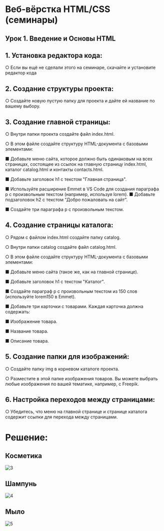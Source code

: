 # Веб-вёрстка HTML/CSS (семинары)
## Урок 1. Введение и Основы HTML

## 1. Установка редактора кода:

○ Если вы ещё не сделали этого на семинаре, скачайте и установите
редактор кода

## 2. Создание структуры проекта:

○ Создайте новую пустую папку для проекта и дайте ей название по
вашему выбору.

## 3. Создание главной страницы:

○ Внутри папки проекта создайте файл index.html.

○ В этом файле создайте структуру HTML-документа с базовыми
элементами:

■ Добавьте меню сайта, которое должно быть одинаковым на всех
страницах, состоящее из ссылок на главную страницу
index.html, каталог catalog.html и контакты contacts.html.

■ Добавьте заголовок h1 с текстом "Главная страница".

■ Используйте расширение Emmet в VS Code для создания
параграфа p с произвольным текстом (например, используя
lorem).
■ Добавьте подзаголовок h2 с текстом "Добро пожаловать на сайт".

■ Создайте три параграфа p с произвольным текстом.

## 4. Создание страницы каталога:

○ Рядом с файлом index.html создайте папку catalog.

○ Внутри папки catalog создайте файл catalog.html.

○ В этом файле создайте структуру HTML-документа с базовыми
элементами:

■ Добавьте меню сайта (такое же, как на главной странице).

■ Добавьте заголовок h1 с текстом "Каталог".

■ Создайте параграф p с произвольным текстом из 150 слов
(используйте lorem150 в Emmet).

■ Добавьте три карточки с товарами. Каждая карточка должна
содержать:

■ Изображение товара.

■ Название товара.

■ Описание товара.

## 5. Создание папки для изображений:

○ Создайте папку img в корневом каталоге проекта.

○ Разместите в этой папке изображения товаров. Вы можете выбрать
любые изображения по вашей тематике, например, с Freepik.

## 6. Настройка переходов между страницами:

○ Убедитесь, что меню на главной странице и странице каталога содержит
ссылки для перехода между страницами.

# Решение:
## Косметика

![3](https://github.com/user-attachments/assets/c20b773f-d159-4372-ae18-f360058ab3a7)
## Шампунь

![4](https://github.com/user-attachments/assets/d34bbf1d-80f8-4e6a-8857-6ff2501f0cba)
## Мыло

![5](https://github.com/user-attachments/assets/cbcbfb49-7793-4f57-aed4-cf52277ef499)


